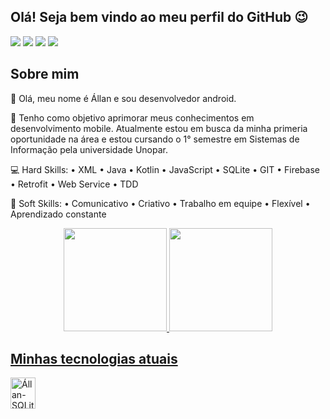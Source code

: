 ## Olá! Seja bem vindo ao meu perfil do GitHub 😉

  <div> 
  <a href="https://www.instagram.com/allannascimento.s/" target="_blank"><img src="https://img.shields.io/badge/-Instagram-%23E4405F?style=for-the-badge&logo=instagram&logoColor=white" target="_blank"></a>
  <a href = "mailto:devallannascimento@gmail.com"><img src="https://img.shields.io/badge/Gmail-D14836?style=for-the-badge&logo=gmail&logoColor=white" target="_blank"></a>
  <a href="https://www.linkedin.com/in/allannascimento/" target="_blank"><img src="https://img.shields.io/badge/-LinkedIn-%230077B5?style=for-the-badge&logo=linkedin&logoColor=white" target="_blank"></a>
  <a href="https://api.whatsapp.com/send/?phone=557399122359&text&type=phone_number&app_absent=0" target="_blank"><img src="https://img.shields.io/badge/WhatsApp-25D366?style=for-the-badge&logo=whatsapp&logoColor=white" target="_blank"></a>
</div>

## Sobre mim
👋 Olá, meu nome é Állan e sou desenvolvedor android.

👊 Tenho como objetivo aprimorar meus conhecimentos em desenvolvimento mobile. Atualmente estou em busca da minha primeria oportunidade na área e estou cursando o 1° semestre em Sistemas de Informação pela universidade Unopar.

💻 Hard Skills: • XML • Java • Kotlin • JavaScript • SQLite • GIT • Firebase • Retrofit • Web Service • TDD

🔄 Soft Skills: • Comunicativo • Criativo • Trabalho em equipe • Flexível • Aprendizado constante
</p>

<div align="center">
  <a href="https://github.com/devallannascimento">
  <img height="165em" src="https://github-readme-stats.vercel.app/api?username=devallannascimento&show_icons=true&theme=dark"/>
  <img height="165em" src="https://github-readme-stats.vercel.app/api/top-langs/?username=devallannascimento&layout=compact&langs_count=7&theme=dark"/>
</div align="center">

## Minhas tecnologias atuais

<img align="center" alt="Állan-SQLite" height="50" width="40" src="https://upload.wikimedia.org/wikipedia/commons/thumb/3/38/SQLite370.svg/2560px-SQLite370.svg.png">
</div>
